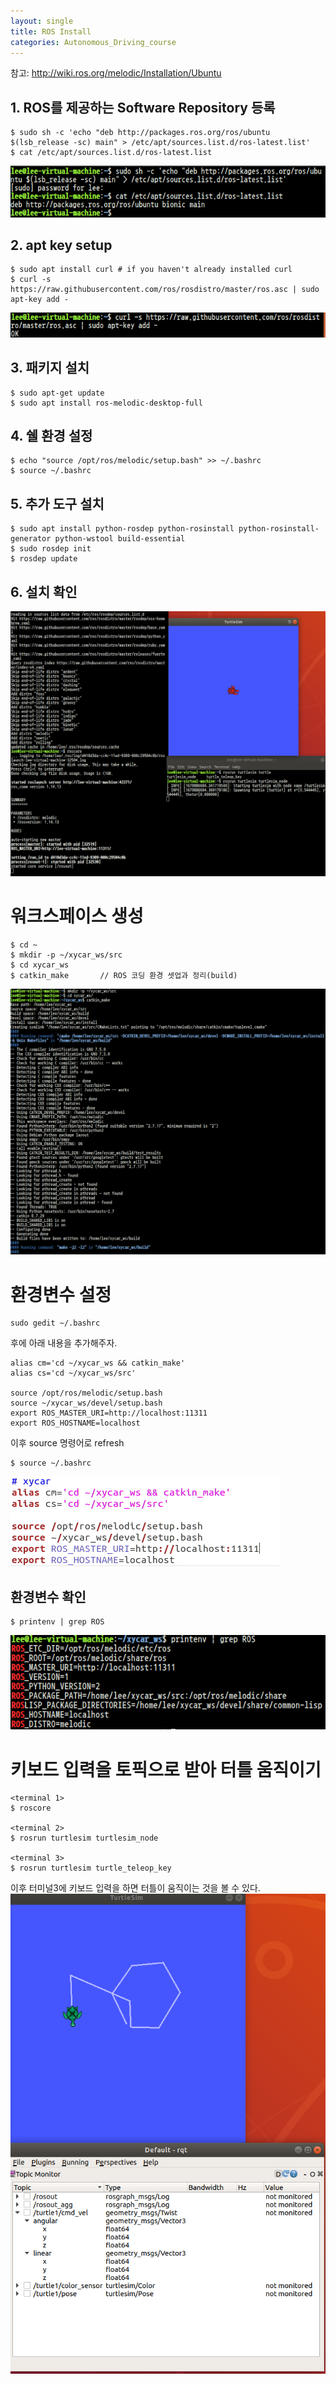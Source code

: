 ```yaml
---
layout: single
title: ROS Install
categories: Autonomous_Driving_course
---
```


참고: http://wiki.ros.org/melodic/Installation/Ubuntu
## 1. ROS를 제공하는 Software Repository 등록
 ```
$ sudo sh -c 'echo "deb http://packages.ros.org/ros/ubuntu $(lsb_release -sc) main" > /etc/apt/sources.list.d/ros-latest.list'
$ cat /etc/apt/sources.list.d/ros-latest.list
 ```
![2.png](../../../images/Autonomous_Driving/Week2/2.png)

## 2. apt key setup
```
$ sudo apt install curl # if you haven't already installed curl
$ curl -s https://raw.githubusercontent.com/ros/rosdistro/master/ros.asc | sudo apt-key add -
```
![3.png](../../../images/Autonomous_Driving/Week2/3.png)

## 3. 패키지 설치
```
$ sudo apt-get update
$ sudo apt install ros-melodic-desktop-full
```

## 4. 쉘 환경 설정
```
$ echo "source /opt/ros/melodic/setup.bash" >> ~/.bashrc
$ source ~/.bashrc
```

## 5. 추가 도구 설치
```
$ sudo apt install python-rosdep python-rosinstall python-rosinstall-generator python-wstool build-essential
$ sudo rosdep init
$ rosdep update
```

## 6. 설치 확인
![4.png](../../../images/Autonomous_Driving/Week2/4.png)


# 워크스페이스 생성
```
$ cd ~
$ mkdir -p ~/xycar_ws/src
$ cd xycar_ws
$ catkin_make       // ROS 코딩 환경 셋업과 정리(build)
```
![5.png](../../../images/Autonomous_Driving/Week2/5.png)

# 환경변수 설정
```
sudo gedit ~/.bashrc
```
후에 아래 내용을 추가해주자.
```
alias cm='cd ~/xycar_ws && catkin_make'
alias cs='cd ~/xycar_ws/src'

source /opt/ros/melodic/setup.bash
source ~/xycar_ws/devel/setup.bash
export ROS_MASTER_URI=http://localhost:11311
export ROS_HOSTNAME=localhost
```
이후 source 명령어로 refresh
```
$ source ~/.bashrc
```
![6.png](../../../images/Autonomous_Driving/Week2/6.png)

## 환경변수 확인
```
$ printenv | grep ROS
```
![7.png](../../../images/Autonomous_Driving/Week2/7.png)


# 키보드 입력을 토픽으로 받아 터틀 움직이기
```
<terminal 1>
$ roscore

<terminal 2>
$ rosrun turtlesim turtlesim_node

<terminal 3>
$ rosrun turtlesim turtle_teleop_key
```
이후 터미널3에 키보드 입력을 하면 터틀이 움직이는 것을 볼 수 있다.
![8.png](../../../images/Autonomous_Driving/Week2/8.png)

